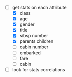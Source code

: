 - [ ] get stats on each attribute
    - [x] class
    - [x] age
    - [x] gender
    - [x] title
    - [x] sibsp number
    - [x] parents children
    - [ ] cabin number
    - [ ] embarked
    - [ ] fare
    - [ ] cabin
- [ ] look for stats correlations